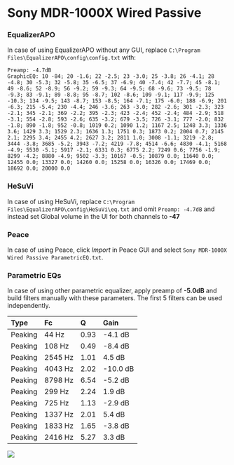 # Sony MDR-1000X Wired Passive

### EqualizerAPO
In case of using EqualizerAPO without any GUI, replace `C:\Program Files\EqualizerAPO\config\config.txt`
with:
```
Preamp: -4.7dB
GraphicEQ: 10 -84; 20 -1.6; 22 -2.5; 23 -3.0; 25 -3.8; 26 -4.1; 28 -4.8; 30 -5.3; 32 -5.8; 35 -6.5; 37 -6.9; 40 -7.4; 42 -7.7; 45 -8.1; 49 -8.6; 52 -8.9; 56 -9.2; 59 -9.3; 64 -9.5; 68 -9.6; 73 -9.5; 78 -9.3; 83 -9.1; 89 -8.8; 95 -8.7; 102 -8.6; 109 -9.1; 117 -9.9; 125 -10.3; 134 -9.5; 143 -8.7; 153 -8.5; 164 -7.1; 175 -6.0; 188 -6.9; 201 -6.3; 215 -5.4; 230 -4.4; 246 -3.6; 263 -3.0; 282 -2.6; 301 -2.3; 323 -2.1; 345 -2.1; 369 -2.2; 395 -2.3; 423 -2.4; 452 -2.4; 484 -2.9; 518 -3.1; 554 -2.8; 593 -2.6; 635 -3.2; 679 -3.5; 726 -3.1; 777 -2.0; 832 -1.8; 890 -1.8; 952 -0.8; 1019 0.2; 1090 1.2; 1167 2.5; 1248 3.3; 1336 3.6; 1429 3.3; 1529 2.3; 1636 1.3; 1751 0.3; 1873 0.2; 2004 0.7; 2145 2.1; 2295 3.4; 2455 4.2; 2627 3.2; 2811 1.0; 3008 -1.1; 3219 -2.8; 3444 -3.8; 3685 -5.2; 3943 -7.2; 4219 -7.8; 4514 -6.6; 4830 -4.1; 5168 -4.9; 5530 -5.1; 5917 -2.1; 6331 0.3; 6775 2.2; 7249 0.6; 7756 -1.9; 8299 -4.2; 8880 -4.9; 9502 -3.3; 10167 -0.5; 10879 0.0; 11640 0.0; 12455 0.0; 13327 0.0; 14260 0.0; 15258 0.0; 16326 0.0; 17469 0.0; 18692 0.0; 20000 0.0
```

### HeSuVi
In case of using HeSuVi, replace `C:\Program Files\EqualizerAPO\config\HeSuVi\eq.txt` and omit `Preamp:
-4.7dB` and instead set Global volume in the UI for both channels to **-47**

### Peace
In case of using Peace, click *Import* in Peace GUI and select `Sony MDR-1000X Wired Passive ParametricEQ.txt`.

### Parametric EQs
In case of using other parametric equalizer, apply preamp of **-5.0dB** and build filters manually with
these parameters. The first 5 filters can be used independently.

| Type    | Fc      |    Q | Gain     |
|:--------|:--------|:-----|:---------|
| Peaking | 44 Hz   | 0.93 | -4.1 dB  |
| Peaking | 108 Hz  | 0.49 | -8.4 dB  |
| Peaking | 2545 Hz | 1.01 | 4.5 dB   |
| Peaking | 4043 Hz | 2.02 | -10.0 dB |
| Peaking | 8798 Hz | 6.54 | -5.2 dB  |
| Peaking | 299 Hz  | 2.24 | 1.9 dB   |
| Peaking | 725 Hz  | 1.13 | -2.9 dB  |
| Peaking | 1337 Hz | 2.01 | 5.4 dB   |
| Peaking | 1833 Hz | 1.65 | -3.8 dB  |
| Peaking | 2416 Hz | 5.27 | 3.3 dB   |

![](https://raw.githubusercontent.com/jaakkopasanen/AutoEq/master/results/innerfidelity/sbaf-serious/Sony%20MDR-1000X%20Wired%20Passive/Sony%20MDR-1000X%20Wired%20Passive.png)
